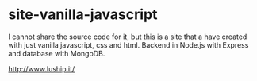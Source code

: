 # site-vanilla-javascript

I cannot share the source code for it, but this is a site that a have created with just vanilla javascript, css and html. Backend in Node.js with Express and database with MongoDB. 

http://www.luship.it/
